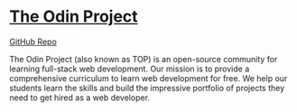 # [The Odin Project](http://theodinproject.com)

[GitHub Repo](https://github.com/TheOdinProject)

The Odin Project (also known as TOP) is an open-source community for learning full-stack web development. Our mission is to provide a comprehensive curriculum to learn web development for free. We help our students learn the skills and build the impressive portfolio of projects they need to get hired as a web developer.

